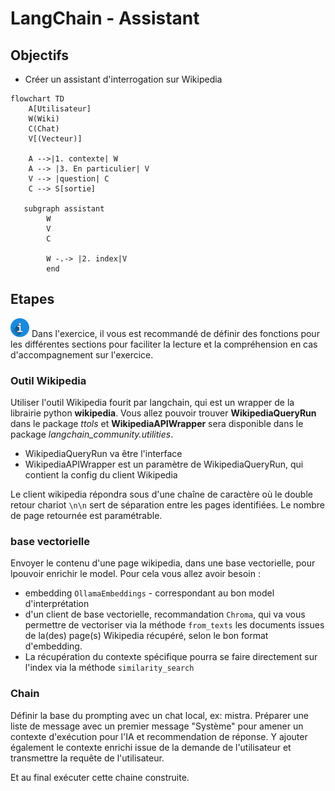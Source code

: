 # LangChain - Assistant

## Objectifs

* Créer un assistant d'interrogation sur Wikipedia

```mermaid
flowchart TD
    A[Utilisateur]
    W(Wiki)
    C(Chat)
    V[(Vecteur)]

    A -->|1. contexte| W
    A --> |3. En particulier| V
    V --> |question| C
    C --> S[sortie]
  
   subgraph assistant
        W
        V
        C

        W -.-> |2. index|V
        end
```

## Etapes

![](../img/info.png) Dans l'exercice, il vous est recommandé de définir des fonctions pour les différentes sections pour faciliter la lecture et la compréhension en cas d'accompagnement sur l'exercice.

### Outil Wikipedia

Utiliser l'outil Wikipedia fourit par langchain, qui est un wrapper de la librairie python **wikipedia**.
Vous allez pouvoir trouver **WikipediaQueryRun** dans le package *ttols* et **WikipediaAPIWrapper** sera disponible dans le package *langchain_community.utilities*.

* WikipediaQueryRun va être l'interface
* WikipediaAPIWrapper est un paramètre de WikipediaQueryRun, qui contient la config du client Wikipedia

Le client wikipedia répondra sous d'une chaîne de caractère où  le double retour chariot `\n\n` sert de séparation entre les pages identifiées. Le nombre de page retournée est paramétrable.

### base vectorielle

Envoyer le contenu d'une page wikipedia, dans une base vectorielle, pour lpouvoir enrichir le model.
Pour cela vous allez avoir besoin :

* embedding `OllamaEmbeddings` - correspondant au bon model d'interprétation
* d'un client de base vectorielle, recommandation `Chroma`, qui va vous permettre de vectoriser via la méthode `from_texts` les documents issues de la(des) page(s) Wikipedia récupéré, selon le bon format d'embedding.
* La récupération du contexte spécifique pourra se faire directement sur l'index via la méthode `similarity_search`

### Chain

Définir la base du prompting avec un chat local, ex: mistra.
Préparer une liste de message avec un premier message "Système" pour amener un contexte d'exécution pour l'IA et recommendation de réponse. Y ajouter également le contexte enrichi issue de la demande de l'utilisateur et transmettre la requête de l'utilisateur.

Et au final exécuter cette chaine construite.
